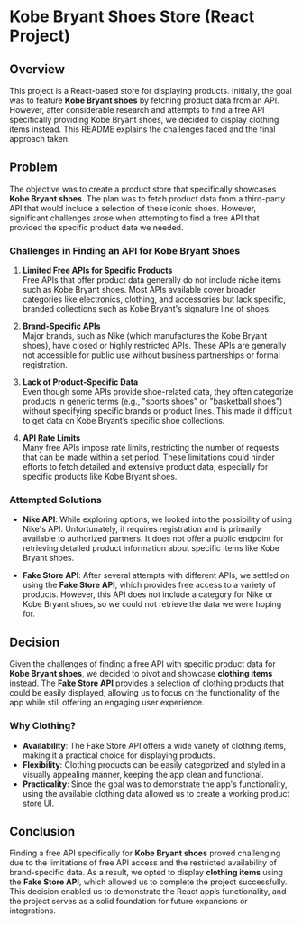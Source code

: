 # Kobe Bryant Shoes Store (React Project)

## Overview

This project is a React-based store for displaying products. Initially, the goal was to feature **Kobe Bryant shoes** by fetching product data from an API. However, after considerable research and attempts to find a free API specifically providing Kobe Bryant shoes, we decided to display clothing items instead. This README explains the challenges faced and the final approach taken.

## Problem

The objective was to create a product store that specifically showcases **Kobe Bryant shoes**. The plan was to fetch product data from a third-party API that would include a selection of these iconic shoes. However, significant challenges arose when attempting to find a free API that provided the specific product data we needed.

### Challenges in Finding an API for Kobe Bryant Shoes

1. **Limited Free APIs for Specific Products**  
   Free APIs that offer product data generally do not include niche items such as Kobe Bryant shoes. Most APIs available cover broader categories like electronics, clothing, and accessories but lack specific, branded collections such as Kobe Bryant's signature line of shoes.

2. **Brand-Specific APIs**  
   Major brands, such as Nike (which manufactures the Kobe Bryant shoes), have closed or highly restricted APIs. These APIs are generally not accessible for public use without business partnerships or formal registration.

3. **Lack of Product-Specific Data**  
   Even though some APIs provide shoe-related data, they often categorize products in generic terms (e.g., "sports shoes" or "basketball shoes") without specifying specific brands or product lines. This made it difficult to get data on Kobe Bryant’s specific shoe collections.

4. **API Rate Limits**  
   Many free APIs impose rate limits, restricting the number of requests that can be made within a set period. These limitations could hinder efforts to fetch detailed and extensive product data, especially for specific products like Kobe Bryant shoes.

### Attempted Solutions

- **Nike API**: While exploring options, we looked into the possibility of using Nike's API. Unfortunately, it requires registration and is primarily available to authorized partners. It does not offer a public endpoint for retrieving detailed product information about specific items like Kobe Bryant shoes.

- **Fake Store API**: After several attempts with different APIs, we settled on using the **Fake Store API**, which provides free access to a variety of products. However, this API does not include a category for Nike or Kobe Bryant shoes, so we could not retrieve the data we were hoping for.

## Decision

Given the challenges of finding a free API with specific product data for **Kobe Bryant shoes**, we decided to pivot and showcase **clothing items** instead. The **Fake Store API** provides a selection of clothing products that could be easily displayed, allowing us to focus on the functionality of the app while still offering an engaging user experience.

### Why Clothing?

- **Availability**: The Fake Store API offers a wide variety of clothing items, making it a practical choice for displaying products.
- **Flexibility**: Clothing products can be easily categorized and styled in a visually appealing manner, keeping the app clean and functional.
- **Practicality**: Since the goal was to demonstrate the app's functionality, using the available clothing data allowed us to create a working product store UI.

## Conclusion

Finding a free API specifically for **Kobe Bryant shoes** proved challenging due to the limitations of free API access and the restricted availability of brand-specific data. As a result, we opted to display **clothing items** using the **Fake Store API**, which allowed us to complete the project successfully. This decision enabled us to demonstrate the React app’s functionality, and the project serves as a solid foundation for future expansions or integrations.
